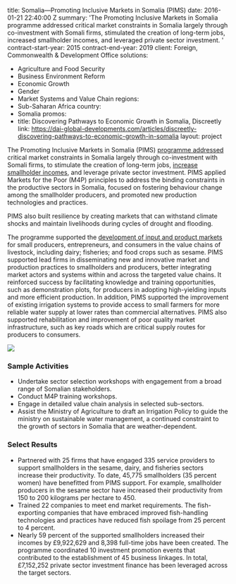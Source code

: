 
title: Somalia—Promoting Inclusive Markets in Somalia (PIMS)
date: 2016-01-21 22:40:00 Z
summary: 'The Promoting Inclusive Markets in Somalia programme addressed critical
  market constraints in Somalia largely through co-investment with Somali firms, stimulated
  the creation of long-term jobs, increased smallholder incomes, and leveraged private
  sector investment. '
contract-start-year: 2015
contract-end-year: 2019
client: Foreign, Commonwealth & Development Office
solutions:
- Agriculture and Food Security
- Business Environment Reform
- Economic Growth
- Gender
- Market Systems and Value Chain
regions:
- Sub-Saharan Africa
country:
- Somalia
promos:
- title: Discovering Pathways to Economic Growth in Somalia, Discreetly
  link: https://dai-global-developments.com/articles/discreetly-discovering-pathways-to-economic-growth-in-somalia
layout: project


The Promoting Inclusive Markets in Somalia (PIMS) [programme addressed](https://beamexchange.org/resources/1309/) critical market constraints in Somalia largely through co-investment with Somali firms, to stimulate the creation of long-term jobs, [increase smallholder incomes](http://dai-global-developments.com/articles/discreetly-discovering-pathways-to-economic-growth-in-somalia/), and leverage private sector investment. PIMS applied Markets for the Poor (M4P) principles to address the binding constraints in the productive sectors in Somalia, focused on fostering behaviour change among the smallholder producers, and promoted new production technologies and practices.

PIMS also built resilience by creating markets that can withstand climate shocks and maintain livelihoods during cycles of drought and flooding.

The programme supported the [development of input and product markets](https://beamexchange.org/resources/1310/) for small producers, entrepreneurs, and consumers in the value chains of livestock, including dairy; fisheries; and food crops such as sesame. PIMS supported lead firms in disseminating new and innovative market and production practices to smallholders and producers, better integrating market actors and systems within and across the targeted value chains. It reinforced success by facilitating knowledge and training opportunities, such as demonstration plots, for producers in adopting high-yielding inputs and more efficient production. In addition, PIMS supported the improvement of existing irrigation systems to provide access to small farmers for more reliable water supply at lower rates than commercial alternatives. PIMS also supported rehabilitation and improvement of poor quality market infrastructure, such as key roads which are critical supply routes for producers to consumers.

![][1]

### Sample Activities

* Undertake sector selection workshops with engagement from a broad range of Somalian stakeholders.
* Conduct M4P training workshops.
* Engage in detailed value chain analysis in selected sub-sectors.
* Assist the Ministry of Agriculture to draft an Irrigation Policy to guide the ministry on sustainable water management, a continued constraint to the growth of sectors in Somalia that are weather-dependent.

### Select Results

* Partnered with 25 firms that have engaged 335 service providers to support smallholders in the sesame, dairy, and fisheries sectors increase their productivity. To date, 45,775 smallholders (35 percent women) have benefitted from PIMS support. For example, smallholder producers in the sesame sector have increased their productivity from 150 to 200 kilograms per hectare to 450.
* Trained 22 companies to meet end market requirements. The fish-exporting companies that have embraced improved fish-handling technologies and practices have reduced fish spoilage from 25 percent to 4 percent.
* Nearly 59 percent of the supported smallholders increased their incomes by £9,922,629 and 8,398 full-time jobs have been created. The programme coordinated 10 investment promotion events that contributed to the establishment of 45 business linkages. In total, £7,152,252 private sector investment finance has been leveraged across the target sectors.

[1]: https://assetify-dai.com/projects/PIMS.jpg
